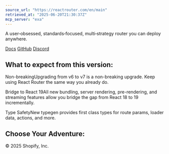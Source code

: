 ```yaml
---
source_url: "https://reactrouter.com/en/main"
retrieved_at: "2025-06-20T21:30:37Z"
mcp_server: "exa"
---
```

A user‑obsessed, standards‑focused, multi‑strategy router you can deploy anywhere.

[Docs](https://reactrouter.com/home) [GitHub](https://github.com/remix-run/react-router) [Discord](https://rmx.as/discord)

## What to expect from this version:

Non-breakingUpgrading from v6 to v7 is a non-breaking upgrade. Keep using React Router the same way you already do.

Bridge to React 19All new bundling, server rendering, pre-rendering, and streaming features allow you bridge the gap from React 18 to 19 incrementally.

Type SafetyNew typegen provides first class types for route params, loader data, actions, and more.

## Choose Your Adventure:

© 2025 Shopify, Inc.